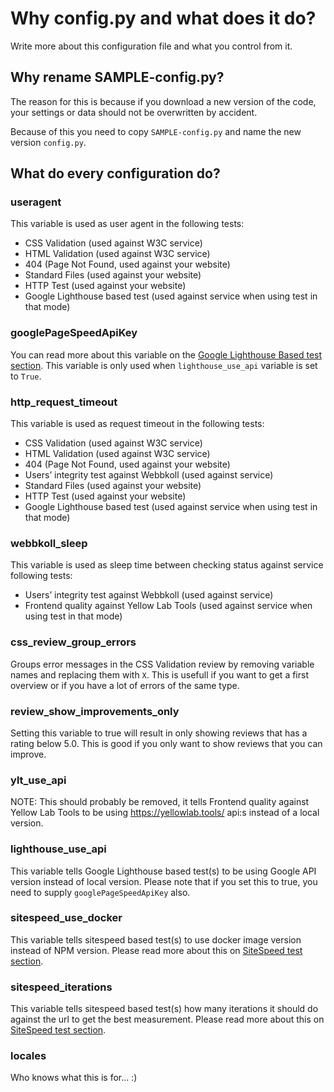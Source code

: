 # Why config.py and what does it do?

Write more about this configuration file and what you control from it.


## Why rename SAMPLE-config.py?

The reason for this is because if you download a new version of the code, your settings or data should not be overwritten by accident.

Because of this you need to copy `SAMPLE-config.py` and name the new version `config.py`.

## What do every configuration do?


### useragent

This variable is used as user agent in the following tests:

- CSS Validation (used against W3C service)
- HTML Validation (used against W3C service)
- 404 (Page Not Found, used against your website)
- Standard Files (used against your website)
- HTTP Test (used against your website)
- Google Lighthouse based test  (used against service when using test in that mode)


### googlePageSpeedApiKey

You can read more about this variable on the [Google Lighthouse Based test section](tests/google-lighthouse-based.md).
This variable is only used when `lighthouse_use_api` variable is set to `True`.

### http_request_timeout

This variable is used as request timeout in the following tests:

- CSS Validation (used against W3C service)
- HTML Validation (used against W3C service)
- 404 (Page Not Found, used against your website)
- Users’ integrity test against Webbkoll (used against service)
- Standard Files (used against your website)
- HTTP Test (used against your website)
- Google Lighthouse based test (used against service when using test in that mode)

### webbkoll_sleep

This variable is used as sleep time between checking status against service following tests:

- Users’ integrity test against Webbkoll (used against service)
- Frontend quality against Yellow Lab Tools (used against service when using test in that mode)

### css_review_group_errors

Groups error messages in the CSS Validation review by removing variable names and replacing them with `X`.
This is usefull if you want to get a first overview or if you have a lot of errors of the same type.

### review_show_improvements_only

Setting this variable to true will result in only showing reviews that has a rating below 5.0.
This is good if you only want to show reviews that you can improve.

### ylt_use_api

NOTE: This should probably be removed, it tells Frontend quality against Yellow Lab Tools
to be using https://yellowlab.tools/ api:s instead of a local version.

### lighthouse_use_api

This variable tells Google Lighthouse based test(s)
to be using Google API version instead of local version.
Please note that if you set this to true, you need to supply `googlePageSpeedApiKey` also.

### sitespeed_use_docker

This variable tells sitespeed based test(s) to use docker image version instead of NPM version.
Please read more about this on [SiteSpeed test section](tests/sitespeed.md).

### sitespeed_iterations

This variable tells sitespeed based test(s) how many iterations it should do against the url to get the best measurement.
Please read more about this on [SiteSpeed test section](tests/sitespeed.md).

### locales

Who knows what this is for... :)

